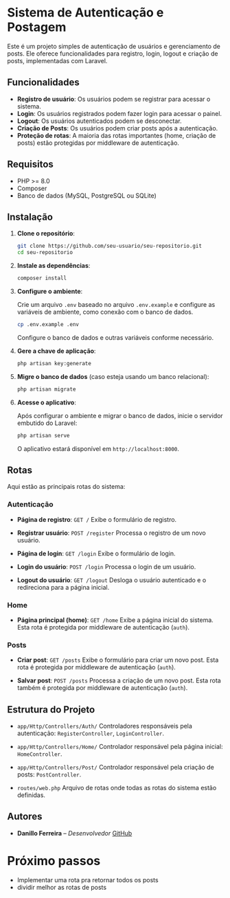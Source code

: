 # Sistema de Autenticação e Postagem

Este é um projeto simples de autenticação de usuários e gerenciamento de posts. Ele oferece funcionalidades para registro, login, logout e criação de posts, implementadas com Laravel.

## Funcionalidades

-   **Registro de usuário**: Os usuários podem se registrar para acessar o sistema.
-   **Login**: Os usuários registrados podem fazer login para acessar o painel.
-   **Logout**: Os usuários autenticados podem se desconectar.
-   **Criação de Posts**: Os usuários podem criar posts após a autenticação.
-   **Proteção de rotas**: A maioria das rotas importantes (home, criação de posts) estão protegidas por middleware de autenticação.

## Requisitos

-   PHP >= 8.0
-   Composer
-   Banco de dados (MySQL, PostgreSQL ou SQLite)

## Instalação

1. **Clone o repositório**:

    ```bash
    git clone https://github.com/seu-usuario/seu-repositorio.git
    cd seu-repositorio
    ```

2. **Instale as dependências**:

    ```bash
    composer install
    ```

3. **Configure o ambiente**:

    Crie um arquivo `.env` baseado no arquivo `.env.example` e configure as variáveis de ambiente, como conexão com o banco de dados.

    ```bash
    cp .env.example .env
    ```

    Configure o banco de dados e outras variáveis conforme necessário.

4. **Gere a chave de aplicação**:

    ```bash
    php artisan key:generate
    ```

5. **Migre o banco de dados** (caso esteja usando um banco relacional):

    ```bash
    php artisan migrate
    ```

6. **Acesse o aplicativo**:

    Após configurar o ambiente e migrar o banco de dados, inicie o servidor embutido do Laravel:

    ```bash
    php artisan serve
    ```

    O aplicativo estará disponível em `http://localhost:8000`.

## Rotas

Aqui estão as principais rotas do sistema:

### Autenticação

-   **Página de registro**: `GET /`
    Exibe o formulário de registro.

-   **Registrar usuário**: `POST /register`
    Processa o registro de um novo usuário.

-   **Página de login**: `GET /login`
    Exibe o formulário de login.

-   **Login do usuário**: `POST /login`
    Processa o login de um usuário.

-   **Logout do usuário**: `GET /logout`
    Desloga o usuário autenticado e o redireciona para a página inicial.

### Home

-   **Página principal (home)**: `GET /home`
    Exibe a página inicial do sistema. Esta rota é protegida por middleware de autenticação (`auth`).

### Posts

-   **Criar post**: `GET /posts`
    Exibe o formulário para criar um novo post. Esta rota é protegida por middleware de autenticação (`auth`).

-   **Salvar post**: `POST /posts`
    Processa a criação de um novo post. Esta rota também é protegida por middleware de autenticação (`auth`).

## Estrutura do Projeto

-   `app/Http/Controllers/Auth/`
    Controladores responsáveis pela autenticação: `RegisterController`, `LoginController`.

-   `app/Http/Controllers/Home/`
    Controlador responsável pela página inicial: `HomeController`.

-   `app/Http/Controllers/Post/`
    Controlador responsável pela criação de posts: `PostController`.

-   `routes/web.php`
    Arquivo de rotas onde todas as rotas do sistema estão definidas.

## Autores

-   **Danillo Ferreira** – _Desenvolvedor_
    [GitHub](https://github.com/nilloferreiira)

# Próximo passos

-   Implementar uma rota pra retornar todos os posts
-   dividir melhor as rotas de posts
